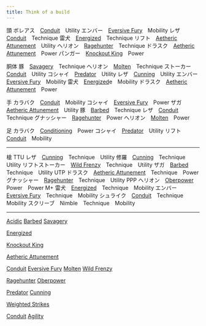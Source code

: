 ```yaml
---
title: Think of a build
---
```

頭
ボレアス　[Conduit](/data/パーク/#conduit)　Utility
エンバー　[Eversive Fury](/data/パーク/#eversive-fury)　Mobility
レザ　[Conduit](/data/パーク/#conduit)　Technique
雷犬　[Energized](/data/パーク/#energized)　Technique
リフト　[Aetheric Attunement](/data/パーク/#aetheric-attunement)　Utility
ヘリオン　[Ragehunter](/data/パーク/#ragehunter)　Technique
ドラスク　[Aetheric Attunement](/data/パーク/#aetheric-attunement)　Power
パンガー　[Knockout King](/data/パーク/#knockout-king)　Power

胴体
豚　[Savagery](/data/パーク/#savagery)　Technique
ヘリオン　[Molten](/data/パーク/#molten)　Technique
ストーカー　[Conduit](/data/パーク/#conduit)　Utility
コシャイ　[Predator](/data/パーク/#predator)　Utility
レザ　[Cunning](/data/パーク/#cunning)　Utility
エンバー　[Eversive Fury](/data/パーク/#eversive-fury)　Mobility
雷犬　[Energized](/data/パーク/#energized)e　Mobility
ドラスク　[Aetheric Attunement](/data/パーク/#aetheric-attunement)　Power

手
カラバク　[Conduit](/data/パーク/#conduit)　Mobility
コシャイ　[Eversive Fury](/data/パーク/#eversive-fury)　Power
ザガ　[Aetheric Attunement](/data/パーク/#aetheric-attunement)　Utility
豚　[Barbed](/data/パーク/#barbed)　Technique
レザ　[Conduit](/data/パーク/#conduit)　Technique
グナッシャー　[Ragehunter](/data/パーク/#ragehunter)　Power
ヘリオン　[Molten](/data/パーク/#molten)　Power

足
カラバク　[Conditioning](/data/パーク/#conditioning)　Power
コシャイ　[Predator](/data/パーク/#predator)　Utility
リフト　[Conduit](/data/パーク/#conduit)　Mobility

-----
槍
TTU
レザ　[Cunning](/data/パーク/#cunning)　Technique　Utility
修羅　[Cunning](/data/パーク/#cunning)　Technique　Utility
リフトストーカー　[Wild Frenzy](/data/パーク/#wild-frenzy)　Technique　Utility
ザガ　[Barbed](/data/パーク/#barbed)　Technique　Utility
UTP
ドラスク　[Aetheric Attunement](/data/パーク/#aetheric-attunement)　Technique　Power
グナッシャー　[Ragehunter](/data/パーク/#ragehunter)　Technique　Utility
PPP
ヘリオン　[Oberpower](/data/パーク/#oberpower)　Power　Power
M+
雷犬　[Energized](/data/パーク/#energized)　Technique　Mobility
エンバー　[Eversive Fury](/data/パーク/#eversive-fury)　Technique　Mobility
シュライク　[Conduit](/data/パーク/#conduit)　Technique　Mobility
スクリーブ　Nimble　Technique　Mobility

----
[Acidic](/data/パーク/#acidic)
[Barbed](/data/パーク/#barbed)
[Savagery](/data/パーク/#savagery)

[Energized](/data/パーク/#energized)

[Knockout King](/data/パーク/#knockout-king)

[Aetheric Attunement](/data/パーク/#aetheric-attunement)

[Conduit](/data/パーク/#conduit)
[Eversive Fury](/data/パーク/#eversive-fury)
[Molten](/data/パーク/#molten)
[Wild Frenzy](/data/パーク/#wild-frenzy)

[Ragehunter](/data/パーク/#ragehunter)
[Oberpower](/data/パーク/#oberpower)

[Predator](/data/パーク/#predator)
[Cunning](/data/パーク/#cunning)

[Weighted Strikes](/data/パーク/#weighted-strikes)

[Conduit](/data/パーク/#conduit)
[Agility](/data/パーク/#agility)
